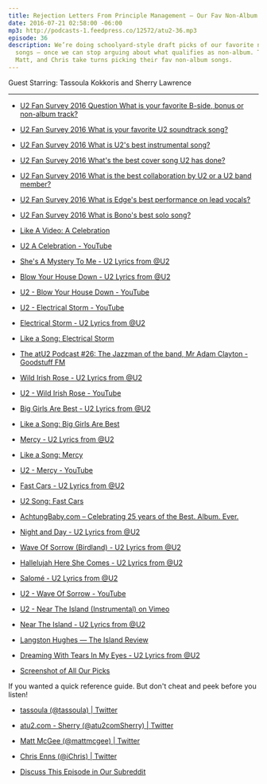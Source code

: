 ```yaml
---
title: Rejection Letters From Principle Management — Our Fav Non-Album Songs
date: 2016-07-21 02:58:00 -06:00
mp3: http://podcasts-1.feedpress.co/12572/atu2-36.mp3
episode: 36
description: We’re doing schoolyard-style draft picks of our favorite non-album U2
  songs — once we can stop arguing about what qualifies as non-album. Tassoula, Sherry,
  Matt, and Chris take turns picking their fav non-album songs.
---
```


Guest Starring: Tassoula Kokkoris and Sherry Lawrence

***

* [U2 Fan Survey 2016 Question What is your favorite B-side, bonus or non-album track?][1]

* [U2 Fan Survey 2016 What is your favorite U2 soundtrack song?][2]

* [U2 Fan Survey 2016 What is U2's best instrumental song?][3]

* [U2 Fan Survey 2016 What's the best cover song U2 has done?][4]

* [U2 Fan Survey 2016 What is the best collaboration by U2 or a U2 band member?][5]

* [U2 Fan Survey 2016 What is Edge's best performance on lead vocals?][6]

* [U2 Fan Survey 2016 What is Bono's best solo song?][7]

* [Like A Video: A Celebration][8]

* [U2 A Celebration - YouTube][9]

* [She's A Mystery To Me - U2 Lyrics from @U2][10]

* [Blow Your House Down - U2 Lyrics from @U2][11]

* [U2 - Blow Your House Down - YouTube][12]

* [U2 - Electrical Storm - YouTube][13]

* [Electrical Storm - U2 Lyrics from @U2][14]

* [Like a Song: Electrical Storm][15]

* [The atU2 Podcast #26: The Jazzman of the band, Mr Adam Clayton - Goodstuff FM][16]

* [Wild Irish Rose - U2 Lyrics from @U2][17]

* [U2 - Wild Irish Rose - YouTube][18]

* [Big Girls Are Best - U2 Lyrics from @U2][19]

* [Like a Song: Big Girls Are Best][20]

* [Mercy - U2 Lyrics from @U2][21]

* [Like a Song: Mercy][22]

* [U2 - Mercy - YouTube][23]

* [Fast Cars - U2 Lyrics from @U2][24]

* [U2 Song: Fast Cars][25]

* [AchtungBaby.com – Celebrating 25 years of the Best. Album. Ever.][26]

* [Night and Day - U2 Lyrics from @U2][27]

* [Wave Of Sorrow (Birdland) - U2 Lyrics from @U2][28]

* [Hallelujah Here She Comes - U2 Lyrics from @U2][29]

* [Salomé - U2 Lyrics from @U2][30]

* [U2 - Wave Of Sorrow - YouTube][31]

* [U2 - Near The Island (Instrumental) on Vimeo][32]

* [Near The Island - U2 Lyrics from @U2][33]

* [Langston Hughes — The Island Review][34]

* [Dreaming With Tears In My Eyes - U2 Lyrics from @U2][35]

* [Screenshot of All Our Picks][36]

If you wanted a quick reference guide. But don't cheat and peek before you listen!

* [tassoula (@tassoula) | Twitter][37]

* [atu2.com - Sherry (@atu2comSherry) | Twitter][38]

* [Matt McGee (@mattmcgee) | Twitter][39]

* [Chris Enns (@iChris) | Twitter][40]

* [Discuss This Episode in Our Subreddit][41]

[1]: http://www.atu2.com/survey/2016/f16.html
[2]: http://www.atu2.com/survey/2016/f17.html
[3]: http://www.atu2.com/survey/2016/f18.html
[4]: http://www.atu2.com/survey/2016/f19.html
[5]: http://www.atu2.com/survey/2016/f20.html
[6]: http://www.atu2.com/survey/2016/f21.html
[7]: http://www.atu2.com/survey/2016/f22.html
[8]: http://www.atu2.com/news/like-a-video-a-celebration.html
[9]: https://www.youtube.com/watch?v=Y3xNfbXiUtw
[10]: http://www.atu2.com/lyrics/songinfo.src?SID=574
[11]: http://www.atu2.com/lyrics/songinfo.src?SID=1123
[12]: https://www.youtube.com/watch?v=2eb30ofHKJI
[13]: https://www.youtube.com/watch?v=K0adFYuNuns
[14]: http://www.atu2.com/lyrics/songinfo.src?SID=717
[15]: http://www.atu2.com/news/like-a-song-electrical-storm.html
[16]: http://goodstuff.fm/atu2/26
[17]: http://www.atu2.com/lyrics/songinfo.src?SID=636
[18]: https://www.youtube.com/watch?v=sAaBzfWnO2U
[19]: http://www.atu2.com/lyrics/songinfo.src?SID=110
[20]: http://www.atu2.com/news/like-a-song-big-girls-are-best.html
[21]: http://www.atu2.com/lyrics/songinfo.src?SID=607
[22]: http://www.atu2.com/news/like-a-song-mercy.html
[23]: https://www.youtube.com/watch?v=gZSchL39m3A&amp;list=RDgZSchL39m3A
[24]: http://www.atu2.com/lyrics/songinfo.src?SID=608
[25]: http://tours.atu2.com/song/fast-cars
[26]: http://achtungbaby.com/
[27]: http://www.atu2.com/lyrics/songinfo.src?SID=284
[28]: http://www.atu2.com/lyrics/songinfo.src?SID=806
[29]: http://www.atu2.com/lyrics/songinfo.src?SID=74
[30]: http://www.atu2.com/lyrics/songinfo.src?SID=340
[31]: https://www.youtube.com/watch?v=q6Tvg2QI5j8
[32]: https://vimeo.com/31408605
[33]: http://www.atu2.com/lyrics/songinfo.src?SID=1128
[34]: http://theislandreview.com/content/langston-hughes
[35]: http://www.atu2.com/lyrics/songinfo.src?SID=577
[36]: http://d.pr/i/1f50f
[37]: https://twitter.com/tassoula
[38]: https://twitter.com/atu2comsherry
[39]: https://twitter.com/mattmcgee
[40]: https://twitter.com/ichris
[41]: https://www.reddit.com/r/Goodstuff_fm/comments/4txo4b/the_atu2_podcast_rejection_letters_from_principle/

  